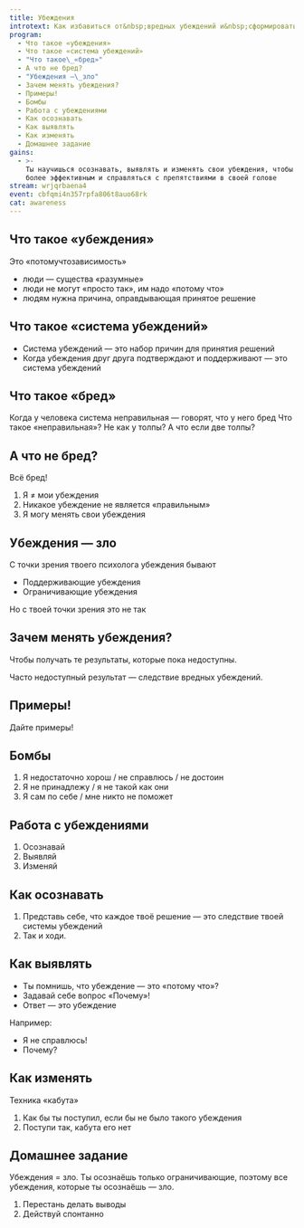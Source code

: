 ```yaml
---
title: Убеждения
introtext: Как избавиться от&nbsp;вредных убеждений и&nbsp;сформировать полезные
program:
  - Что такое «убеждения»
  - Что такое «система убеждений»
  - "Что такое\_«бред»"
  - А что не бред?
  - "Убеждения —\_зло"
  - Зачем менять убеждения?
  - Примеры!
  - Бомбы
  - Работа с убеждениями
  - Как осознавать
  - Как выявлять
  - Как изменять
  - Домашнее задание
gains:
  - >-
    Ты научишься осознавать, выявлять и изменять свои убеждения, чтобы быть
    более эффективным и справляться с препятствиями в своей голове
stream: wrjqrbaena4
event: cbfqmi4n357rpfa806t8auo68rk
cat: awareness
---
```


## Что такое «убеждения»

Это «потомучтозависимость»

- люди — существа «разумные»
- люди не могут «просто так», им надо «потому что»
- людям нужна причина, оправдывающая принятое решение

## Что такое «система убеждений»

- Система убеждений — это набор причин для принятия решений
- Когда убеждения друг друга подтверждают и поддерживают — это система убеждений

## Что такое «бред»

Когда у человека система неправильная — говорят, что у него бред
Что такое «неправильная»?
Не как у толпы? А что если две толпы?

## А что не бред?
Всё бред!

1. Я ≠ мои убеждения
2. Никакое убеждение не является «правильным»
3. Я могу менять свои убеждения

## Убеждения — зло

С точки зрения твоего психолога убеждения бывают

- Поддерживающие убеждения
- Ограничивающие убеждения

Но с твоей точки зрения это не так

## Зачем менять убеждения?

Чтобы получать те результаты, которые пока недоступны.

Часто недоступный результат — следствие вредных убеждений.

## Примеры!

Дайте примеры!

## Бомбы

1. Я недостаточно хорош / не справлюсь / не достоин
1. Я не принадлежу / я не такой как они
1. Я сам по себе / мне никто не поможет

## Работа с убеждениями

1. Осознавай
2. Выявляй
3. Изменяй

## Как осознавать

1. Представь себе, что каждое твоё решение — это следствие твоей системы убеждений
2. Так и ходи.

## Как выявлять

- Ты помнишь, что убеждение — это «потому что»?
- Задавай себе вопрос «Почему»!
- Ответ — это убеждение

Например:

- Я не справлюсь!
- Почему?

## Как изменять

Техника «кабута»

1. Как бы ты поступил, если бы не было такого убеждения
2. Поступи так, кабута его нет

## Домашнее задание

Убеждения = зло. Ты осознаёшь только ограничивающие, поэтому все убеждения, которые ты осознаёшь — зло.

1. Перестань делать выводы
2. Действуй спонтанно
